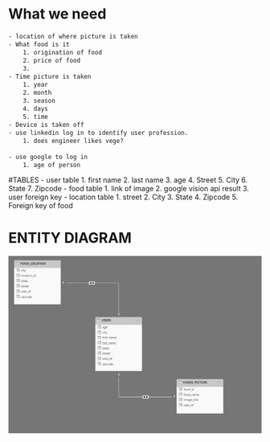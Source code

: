 # What we need
    - location of where picture is taken
    - What food is it
        1. origination of food
        2. price of food
        3. 
    - Time picture is taken
        1. year
        2. month
        3. season
        4. days
        5. time
    - Device is taken off
    - use linkedin log in to identify user profession.
        1. does engineer likes vege?
        
    - use google to log in
        1. age of person

#TABLES
    - user table
        1. first name
        2. last name
        3. age
        4. Street
        5. City
        6. State
        7. Zipcode
    - food table
        1. link of image
        2. google vision api result
        3. user foreign key
    - location table
        1. street
        2. City
        3. State
        4. Zipcode
        5. Foreign key of food

# ENTITY DIAGRAM
![Entity Diagram](entity_diagram.PNG)
